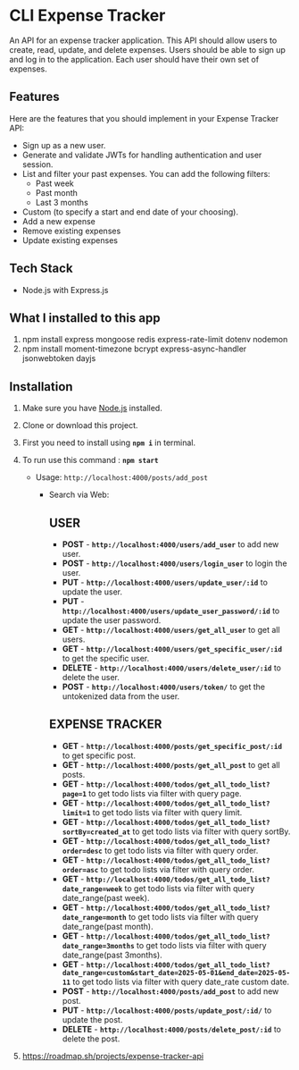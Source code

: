 # CLI Expense Tracker

An API for an expense tracker application. This API should allow users to create, read, update, and delete expenses. 
Users should be able to sign up and log in to the application. Each user should have their own set of expenses.


## Features

Here are the features that you should implement in your Expense Tracker API:

- Sign up as a new user.
- Generate and validate JWTs for handling authentication and user session.
- List and filter your past expenses. You can add the following filters:
  - Past week
  - Past month
  - Last 3 months
- Custom (to specify a start and end date of your choosing).
- Add a new expense
- Remove existing expenses
- Update existing expenses

## Tech Stack
  - Node.js with Express.js

## What I installed to this app

1. npm install express mongoose redis express-rate-limit dotenv nodemon
2. npm install moment-timezone bcrypt express-async-handler jsonwebtoken dayjs


## Installation

1. Make sure you have [Node.js](https://nodejs.org) installed.

2. Clone or download this project.

3. First you need to install using **`npm i`** in terminal.

4. To run use this command : **`npm start`**
    - Usage:  `http://localhost:4000/posts/add_post`
      - Search via Web: 

          ## USER
          - **POST** - **`http://localhost:4000/users/add_user`** to add new user.
          - **POST** - **`http://localhost:4000/users/login_user`** to login the user.
          - **PUT** - **`http://localhost:4000/users/update_user/:id`** to update the user.
          - **PUT** - **`http://localhost:4000/users/update_user_password/:id`**  to update the user password.
          - **GET** - **`http://localhost:4000/users/get_all_user`** to get all users.
          - **GET** - **`http://localhost:4000/users/get_specific_user/:id`** to get the specific user.
          - **DELETE** - **`http://localhost:4000/users/delete_user/:id`** to delete the user.
          - **POST** - **`http://localhost:4000/users/token/`** to get the untokenized data from the user.

          ## EXPENSE TRACKER
          - **GET** - **`http://localhost:4000/posts/get_specific_post/:id`** to get specific post.
          - **GET** - **`http://localhost:4000/posts/get_all_post`** to get all posts.
          - **GET** - **`http://localhost:4000/todos/get_all_todo_list?page=1`** to get todo lists via filter with query page.
          - **GET** - **`http://localhost:4000/todos/get_all_todo_list?limit=1`** to get todo lists via filter with query limit.
          - **GET** - **`http://localhost:4000/todos/get_all_todo_list?sortBy=created_at`** to get todo lists via filter with query sortBy.
          - **GET** - **`http://localhost:4000/todos/get_all_todo_list?order=desc`** to get todo lists via filter with query order.
          - **GET** - **`http://localhost:4000/todos/get_all_todo_list?order=asc`** to get todo lists via filter with query order.
          - **GET** - **`http://localhost:4000/todos/get_all_todo_list?date_range=week`** to get todo lists via filter with query date_range(past week).
          - **GET** - **`http://localhost:4000/todos/get_all_todo_list?date_range=month`** to get todo lists via filter with query date_range(past month).
          - **GET** - **`http://localhost:4000/todos/get_all_todo_list?date_range=3months`** to get todo lists via filter with query date_range(past 3months).
          - **GET** - **`http://localhost:4000/todos/get_all_todo_list?date_range=custom&start_date=2025-05-01&end_date=2025-05-11`** to get todo lists via filter with query date_rate custom date.
          - **POST** - **`http://localhost:4000/posts/add_post`** to add new post.
          - **PUT** - **`http://localhost:4000/posts/update_post/:id/`** to update the post.
          - **DELETE** - **`http://localhost:4000/posts/delete_post/:id`** to delete the post.

5. https://roadmap.sh/projects/expense-tracker-api

